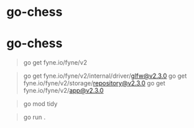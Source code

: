 # go-chess
# go-chess


> go get fyne.io/fyne/v2

> go get fyne.io/fyne/v2/internal/driver/glfw@v2.3.0 
> go get fyne.io/fyne/v2/storage/repository@v2.3.0
> go get fyne.io/fyne/v2/app@v2.3.0

>go mod tidy


> go run .